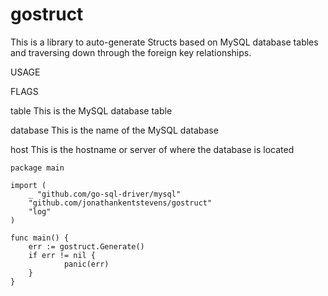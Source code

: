 # gostruct
This is a library to auto-generate Structs based on MySQL database tables and traversing down through the foreign key relationships.

USAGE

FLAGS 

table 
    This is the MySQL database table
    
database
    This is the name of the MySQL database
    
host
    This is the hostname or server of where the database is located

    package main

    import (
    	_ "github.com/go-sql-driver/mysql"
    	"github.com/jonathankentstevens/gostruct"
    	"log"
    )

    func main() {
    	err := gostruct.Generate()
    	if err != nil {
    	        panic(err)
    	}
    }

